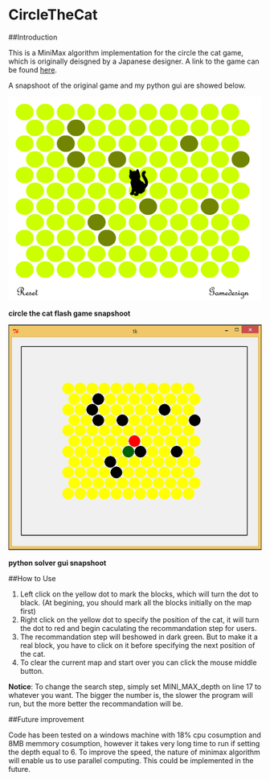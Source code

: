 CircleTheCat
============

##Introduction

This is a MiniMax algorithm implementation for the circle the cat game, which is originally deisgned by a Japanese designer. A link to the game can be found [here](http://www.gamedesign.jp/flash/chatnoir/chatnoir.html).

A snapshoot of the original game and my python gui are showed below.

![circle the cat flash game snapshoot](https://github.com/princeedward/CircleTheCat/blob/master/resource/GameSnap.PNG)

**circle the cat flash game snapshoot**

![python solver gui snapshoot](https://github.com/princeedward/CircleTheCat/blob/master/resource/GuiSnap.PNG)

**python solver gui snapshoot**

##How to Use

1. Left click on the yellow dot to mark the blocks, which will turn the dot to black. (At begining, you should mark all the blocks initially on the map first)
2. Right click on the yellow dot to specify the position of the cat, it will turn the dot to red and begin caculating the recommandation step for users.
3. The recommandation step will beshowed in dark green. But to make it a real block, you have to click on it before specifying the next position of the cat.
4. To clear the current map and start over you can click the mouse middle button.

**Notice**: To change the search step, simply set MINI_MAX_depth on line 17 to whatever you want. The bigger the number is, the slower the program will run, but the more better the recommandation will be.

##Future improvement

Code has been tested on a windows machine with 18% cpu cosumption and 8MB memmory cosumption, however it takes very long time to run if setting the depth equal to 6. To improve the speed, the nature of minimax algorithm will enable us to use parallel computing. This could be implemented in the future.
